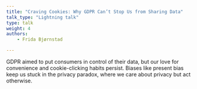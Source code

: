 ```yaml
---
title: "Craving Cookies: Why GDPR Can’t Stop Us from Sharing Data"
talk_type: "Lightning talk"
type: talk
weight: 4
authors:
    - Frida Bjørnstad

---
```

GDPR aimed to put consumers in control of their data, but our love for convenience and cookie-clicking habits persist. Biases like present bias keep us stuck in the privacy paradox, where we care about privacy but act otherwise.
